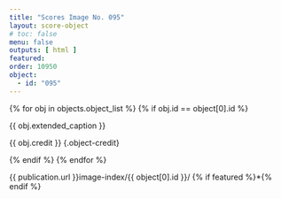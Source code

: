 ```yaml
---
title: "Scores Image No. 095"
layout: score-object
# toc: false
menu: false
outputs: [ html ]
featured: 
order: 10950
object:
  - id: "095"
---
```


{% for obj in objects.object_list %}
{% if obj.id == object[0].id %}

{{ obj.extended_caption }}

{{ obj.credit }} {.object-credit}

{% endif %}
{% endfor %}

<div class="object-credit object-url is-print-only">

{{ publication.url }}image-index/{{ object[0].id }}/ {% if featured %}*{% endif %}

</div>
